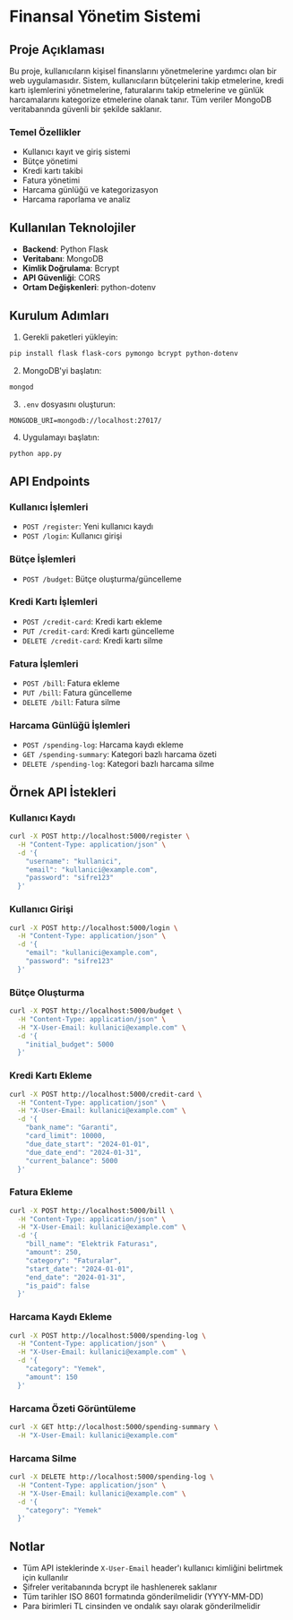 # Finansal Yönetim Sistemi

## Proje Açıklaması
Bu proje, kullanıcıların kişisel finanslarını yönetmelerine yardımcı olan bir web uygulamasıdır. Sistem, kullanıcıların bütçelerini takip etmelerine, kredi kartı işlemlerini yönetmelerine, faturalarını takip etmelerine ve günlük harcamalarını kategorize etmelerine olanak tanır. Tüm veriler MongoDB veritabanında güvenli bir şekilde saklanır.

### Temel Özellikler
- Kullanıcı kayıt ve giriş sistemi
- Bütçe yönetimi
- Kredi kartı takibi
- Fatura yönetimi
- Harcama günlüğü ve kategorizasyon
- Harcama raporlama ve analiz

## Kullanılan Teknolojiler
- **Backend**: Python Flask
- **Veritabanı**: MongoDB
- **Kimlik Doğrulama**: Bcrypt
- **API Güvenliği**: CORS
- **Ortam Değişkenleri**: python-dotenv

## Kurulum Adımları

1. Gerekli paketleri yükleyin:
```bash
pip install flask flask-cors pymongo bcrypt python-dotenv
```

2. MongoDB'yi başlatın:
```bash
mongod
```

3. `.env` dosyasını oluşturun:
```env
MONGODB_URI=mongodb://localhost:27017/
```

4. Uygulamayı başlatın:
```bash
python app.py
```

## API Endpoints

### Kullanıcı İşlemleri
- `POST /register`: Yeni kullanıcı kaydı
- `POST /login`: Kullanıcı girişi

### Bütçe İşlemleri
- `POST /budget`: Bütçe oluşturma/güncelleme

### Kredi Kartı İşlemleri
- `POST /credit-card`: Kredi kartı ekleme
- `PUT /credit-card`: Kredi kartı güncelleme
- `DELETE /credit-card`: Kredi kartı silme

### Fatura İşlemleri
- `POST /bill`: Fatura ekleme
- `PUT /bill`: Fatura güncelleme
- `DELETE /bill`: Fatura silme

### Harcama Günlüğü İşlemleri
- `POST /spending-log`: Harcama kaydı ekleme
- `GET /spending-summary`: Kategori bazlı harcama özeti
- `DELETE /spending-log`: Kategori bazlı harcama silme

## Örnek API İstekleri

### Kullanıcı Kaydı
```bash
curl -X POST http://localhost:5000/register \
  -H "Content-Type: application/json" \
  -d '{
    "username": "kullanici",
    "email": "kullanici@example.com",
    "password": "sifre123"
  }'
```

### Kullanıcı Girişi
```bash
curl -X POST http://localhost:5000/login \
  -H "Content-Type: application/json" \
  -d '{
    "email": "kullanici@example.com",
    "password": "sifre123"
  }'
```

### Bütçe Oluşturma
```bash
curl -X POST http://localhost:5000/budget \
  -H "Content-Type: application/json" \
  -H "X-User-Email: kullanici@example.com" \
  -d '{
    "initial_budget": 5000
  }'
```

### Kredi Kartı Ekleme
```bash
curl -X POST http://localhost:5000/credit-card \
  -H "Content-Type: application/json" \
  -H "X-User-Email: kullanici@example.com" \
  -d '{
    "bank_name": "Garanti",
    "card_limit": 10000,
    "due_date_start": "2024-01-01",
    "due_date_end": "2024-01-31",
    "current_balance": 5000
  }'
```

### Fatura Ekleme
```bash
curl -X POST http://localhost:5000/bill \
  -H "Content-Type: application/json" \
  -H "X-User-Email: kullanici@example.com" \
  -d '{
    "bill_name": "Elektrik Faturası",
    "amount": 250,
    "category": "Faturalar",
    "start_date": "2024-01-01",
    "end_date": "2024-01-31",
    "is_paid": false
  }'
```

### Harcama Kaydı Ekleme
```bash
curl -X POST http://localhost:5000/spending-log \
  -H "Content-Type: application/json" \
  -H "X-User-Email: kullanici@example.com" \
  -d '{
    "category": "Yemek",
    "amount": 150
  }'
```

### Harcama Özeti Görüntüleme
```bash
curl -X GET http://localhost:5000/spending-summary \
  -H "X-User-Email: kullanici@example.com"
```

### Harcama Silme
```bash
curl -X DELETE http://localhost:5000/spending-log \
  -H "Content-Type: application/json" \
  -H "X-User-Email: kullanici@example.com" \
  -d '{
    "category": "Yemek"
  }'
```

## Notlar
- Tüm API isteklerinde `X-User-Email` header'ı kullanıcı kimliğini belirtmek için kullanılır
- Şifreler veritabanında bcrypt ile hashlenerek saklanır
- Tüm tarihler ISO 8601 formatında gönderilmelidir (YYYY-MM-DD)
- Para birimleri TL cinsinden ve ondalık sayı olarak gönderilmelidir 
